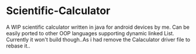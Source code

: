 # Scientific-Calculator
A WIP scientific calculator written in java for android devices by me. Can be easily ported to other OOP languages supporting dynamic linked List.
Currently it won't build though..As i had remove the Calaculator driver file to rebase it..
